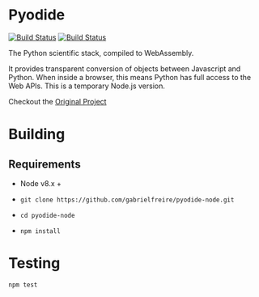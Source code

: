 # Pyodide

[![Build Status](https://circleci.com/gh/iodide-project/pyodide.png)](https://circleci.com/gh/iodide-project/pyodide)
[![Build Status](https://travis-ci.com/gabrielfreire/pyodide-node.svg?branch=master)](https://travis-ci.com/gabrielfreire/pyodide-node)

The Python scientific stack, compiled to WebAssembly.

It provides transparent conversion of objects between Javascript and Python.
When inside a browser, this means Python has full access to the Web APIs.
This is a temporary Node.js version.

Checkout the [Original Project](https://github.com/iodide-project/pyodide)

# Building
## Requirements
- Node v8.x +

- `git clone https://github.com/gabrielfreire/pyodide-node.git`
- `cd pyodide-node`
- `npm install`

# Testing

`npm test`